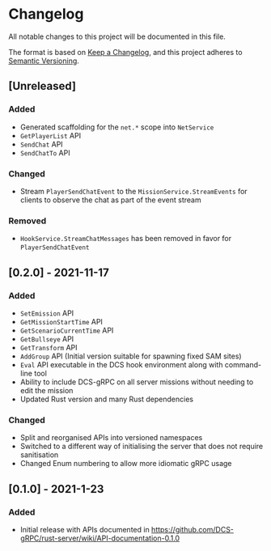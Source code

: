 # Changelog
All notable changes to this project will be documented in this file.

The format is based on [Keep a Changelog](https://keepachangelog.com/en/1.0.0/),
and this project adheres to [Semantic Versioning](https://semver.org/spec/v2.0.0.html).

## [Unreleased]
### Added
- Generated scaffolding for the `net.*` scope into `NetService`
- `GetPlayerList` API
- `SendChat` API
- `SendChatTo` API

### Changed
- Stream `PlayerSendChatEvent` to the `MissionService.StreamEvents` for clients to observe the chat as part of the event stream

### Removed
- `HookService.StreamChatMessages` has been removed in favor for `PlayerSendChatEvent`

## [0.2.0] - 2021-11-17
### Added
- `SetEmission` API
- `GetMissionStartTime` API
- `GetScenarioCurrentTime` API
- `GetBullseye` API
- `GetTransform` API
- `AddGroup` API (Initial version suitable for spawning fixed SAM sites)
- `Eval` API executable in the DCS hook environment along with command-line tool
- Ability to include DCS-gRPC on all server missions without needing to edit the mission
- Updated Rust version and many Rust dependencies

### Changed
- Split and reorganised APIs into versioned namespaces
- Switched to a different way of initialising the server that does not require sanitisation
- Changed Enum numbering to allow more idiomatic gRPC usage

## [0.1.0] - 2021-1-23
### Added
- Initial release with APIs documented in https://github.com/DCS-gRPC/rust-server/wiki/API-documentation-0.1.0
